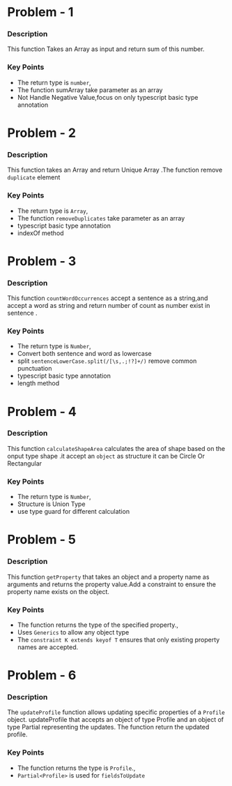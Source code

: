 # Problem - 1

### Description

This function Takes an Array <number> as input and return sum of this number.

### Key Points

- The return type is `number`,
- The function sumArray take parameter as an array
- Not Handle Negative Value,focus on only typescript basic type annotation

# Problem - 2

### Description

This function takes an Array and return Unique Array .The function remove `duplicate` element

### Key Points

- The return type is `Array`,
- The function `removeDuplicates` take parameter as an array
- typescript basic type annotation
- indexOf method

# Problem - 3

### Description

This function `countWordOccurrences` accept a sentence as a string,and accept a word as string and return number of count as number exist in sentence .

### Key Points

- The return type is `Number`,
- Convert both sentence and word as lowercase
- split `sentenceLowerCase.split(/[\s,.;!?]+/)` remove common punctuation
- typescript basic type annotation
- length method

# Problem - 4

### Description

This function `calculateShapeArea` calculates the area of shape based on the onput type shape .it accept an `object` as structure it can be Circle Or Rectangular

### Key Points

- The return type is `Number`,
- Structure is Union Type
- use type guard for different calculation

# Problem - 5

### Description

This function `getProperty` that takes an object and a property name as arguments and returns the property value.Add a constraint to ensure the property name exists on the object.

### Key Points

- The function returns the type of the specified property.,
- Uses `Generics` to allow any object type
- The `constraint K extends keyof T` ensures that only existing property names are accepted.

# Problem - 6

### Description

The `updateProfile` function allows updating specific properties of a `Profile` object. updateProfile that accepts an object of type Profile and an object of type Partial representing the updates. The function return the updated profile.

### Key Points

- The function returns the type is `Profile`.,
- `Partial<Profile>` is used for `fieldsToUpdate`
